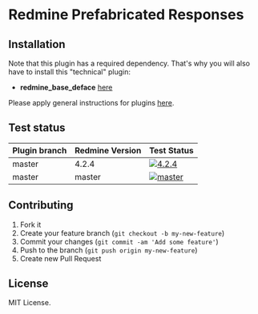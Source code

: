 Redmine Prefabricated Responses
======================



## Installation

Note that this plugin has a required dependency. That's why you will also have to install this "technical" plugin:
* **redmine_base_deface** [here](https://github.com/jbbarth/redmine_base_deface)

Please apply general instructions for plugins [here](http://www.redmine.org/wiki/redmine/Plugins).

## Test status

|Plugin branch| Redmine Version   | Test Status      |
|-------------|-------------------|------------------|
|master       | 4.2.4             | [![4.2.4][1]][5] |
|master       | master            | [![master][2]][5]|

[1]: https://github.com/nanego/redmine_prefabricated_responses/actions/workflows/4_2_4.yml/badge.svg
[2]: https://github.com/nanego/redmine_prefabricated_responses/actions/workflows/master.yml/badge.svg
[5]: https://github.com/nanego/redmine_prefabricated_responses/actions

## Contributing

1. Fork it
2. Create your feature branch (`git checkout -b my-new-feature`)
3. Commit your changes (`git commit -am 'Add some feature'`)
4. Push to the branch (`git push origin my-new-feature`)
5. Create new Pull Request

## License
MIT License.
